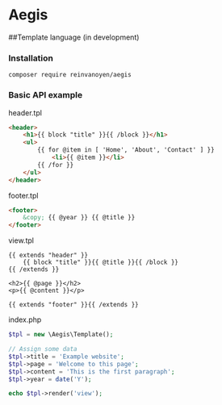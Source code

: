 # Aegis

##Template language (in development)

### Installation

```ssh
composer require reinvanoyen/aegis
```

### Basic API example

header.tpl
```html
<header>
    <h1>{{ block "title" }}{{ /block }}</h1>
    <ul>
        {{ for @item in [ 'Home', 'About', 'Contact' ] }}
            <li>{{ @item }}</li>
        {{ /for }}
    </ul>
</header>
```

footer.tpl
```html
<footer>
    &copy; {{ @year }} {{ @title }}
</footer>
```

view.tpl
```
{{ extends "header" }}
    {{ block "title" }}{{ @title }}{{ /block }}
{{ /extends }}

<h2>{{ @page }}</h2>
<p>{{ @content }}</p>

{{ extends "footer" }}{{ /extends }}
```

index.php
```php
$tpl = new \Aegis\Template();

// Assign some data
$tpl->title = 'Example website';
$tpl->page = 'Welcome to this page';
$tpl->content = 'This is the first paragraph';
$tpl->year = date('Y');

echo $tpl->render('view');
```